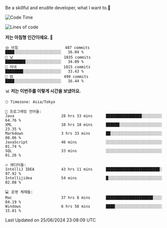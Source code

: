 Be a skillful and erudite developer, what I want to.👶

<!--START_SECTION:waka-->
![Code Time](http://img.shields.io/badge/Code%20Time-944%20hrs%2021%20mins-blue)

![Lines of code](https://img.shields.io/badge/%EC%A0%80%EB%8A%94%20%EC%97%AC%ED%83%9C%EA%B9%8C%EC%A7%80%20-2.5%20million%20%EC%A4%84%EC%9D%98%20%EC%BD%94%EB%93%9C%EB%A5%BC%20%EC%9E%91%EC%84%B1%ED%96%88%EC%96%B4%EC%9A%94.-blue)

**저는 아침형 인간이에요. 🐤** 

```text
🌞 아침                     487 commits         ████░░░░░░░░░░░░░░░░░░░░░   16.04 % 
🌆 낮　                     1035 commits        █████████░░░░░░░░░░░░░░░░   34.09 % 
🌃 저녁                     1015 commits        ████████░░░░░░░░░░░░░░░░░   33.43 % 
🌙 밤　                     499 commits         ████░░░░░░░░░░░░░░░░░░░░░   16.44 % 
```


📊 **저는 이번주를 이렇게 시간을 보냈어요.** 

```text
🕑︎ Timezone: Asia/Tokyo

💬 프로그래밍 언어들: 
Java                     28 hrs 33 mins      ████████████████░░░░░░░░░   64.76 % 
XML                      10 hrs 18 mins      ██████░░░░░░░░░░░░░░░░░░░   23.35 % 
Markdown                 3 hrs 33 mins       ██░░░░░░░░░░░░░░░░░░░░░░░   08.06 % 
JavaScript               46 mins             ░░░░░░░░░░░░░░░░░░░░░░░░░   01.74 % 
SQL                      33 mins             ░░░░░░░░░░░░░░░░░░░░░░░░░   01.26 % 

🔥 에디터들: 
IntelliJ IDEA            43 hrs 11 mins      ████████████████████████░   97.92 % 
Intellijidea             54 mins             █░░░░░░░░░░░░░░░░░░░░░░░░   02.08 % 

💻 운영 체제들: 
Mac                      37 hrs 8 mins       █████████████████████░░░░   84.19 % 
Windows                  6 hrs 58 mins       ████░░░░░░░░░░░░░░░░░░░░░   15.81 % 
```


 Last Updated on 25/06/2024 23:08:09 UTC
<!--END_SECTION:waka-->
